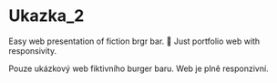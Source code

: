 # Ukazka_2
 Easy web presentation of fiction brgr bar. 🍔
 Just portfolio web with responsivity.
 
 Pouze ukázkový web fiktivního burger baru. Web je plně responzivní.

